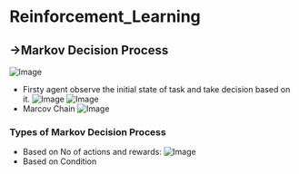 # Reinforcement_Learning
## →Markov Decision Process
![Image](https://github.com/user-attachments/assets/b57a987d-f756-4332-84eb-a895266a3d8f)
- Firsty agent observe the initial state of task and take decision based on it.
![Image](https://github.com/user-attachments/assets/16fb4030-fabb-4aae-9369-381ade248a2a)
![Image](https://github.com/user-attachments/assets/1b32c812-856e-4cd7-9341-4911d4778f2a)
- Marcov Chain
![Image](https://github.com/user-attachments/assets/7c25a30d-f6cb-43c4-b645-26d1dc20c9b5)
### Types of Markov Decision Process
- Based on No of actions and rewards:
![Image](https://github.com/user-attachments/assets/8b40b011-38e8-411d-8a61-8e3407483e95)
- Based on Condition
